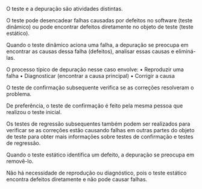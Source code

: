 O teste e a depuração são atividades distintas.

O teste pode desencadear falhas causadas por defeitos no software (teste dinâmico) ou pode encontrar defeitos diretamente no objeto de teste
(teste estático).

Quando o teste dinâmico aciona uma falha, a depuração se preocupa em encontrar as causas dessa falha (defeitos), analisar essas causas e eliminá-las.

O processo típico de depuração nesse caso envolve:
    • Reproduzir uma falha
    • Diagnosticar (encontrar a causa principal)
    • Corrigir a causa

O teste de confirmação subsequente verifica se as correções resolveram o problema. 

De preferência, o teste de confirmação é feito pela mesma pessoa que realizou o teste inicial.

Os testes de regressão subsequentes também podem ser realizados para verificar se as correções estão causando falhas
em outras partes do objeto de teste para obter mais informações sobre testes de confirmação e testes de regressão.

Quando o teste estático identifica um defeito, a depuração se preocupa em removê-lo.

Não há necessidade de reprodução ou diagnóstico, pois o teste estático encontra defeitos diretamente e não pode causar falhas.